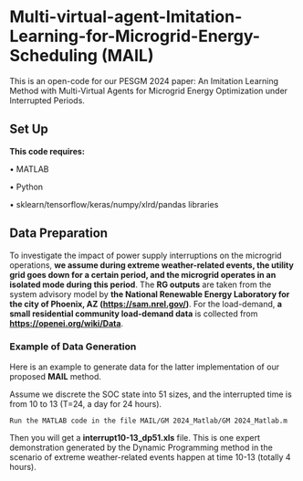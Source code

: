 # Multi-virtual-agent-Imitation-Learning-for-Microgrid-Energy-Scheduling (MAIL)
This is an open-code for our PESGM 2024 paper: An Imitation Learning Method with Multi-Virtual Agents for Microgrid Energy Optimization under Interrupted Periods.

## **Set Up**

**This code requires:**

•	MATLAB

•	Python

•	sklearn/tensorflow/keras/numpy/xlrd/pandas libraries

## **Data Preparation**

To investigate the impact of power supply interruptions on the microgrid operations, **we assume during extreme weather-related events, the utility grid goes down for a certain period, and the microgrid operates in an isolated mode during this period**. The **RG outputs** are taken from the system advisory model by **the National Renewable Energy Laboratory for the city of Phoenix, AZ (https://sam.nrel.gov/)**. For the load-demand, **a small residential community load-demand data** is collected from **https://openei.org/wiki/Data**.

### Example of Data Generation

Here is an example to generate data for the latter implementation of our proposed **MAIL** method.

Assume we discrete the SOC state into 51 sizes, and the interrupted time is from 10 to 13 (T=24, a day for 24 hours).

```Run the MATLAB code in the file MAIL/GM 2024_Matlab/GM 2024_Matlab.m```

Then you will get a **interrupt10-13_dp51.xls** file. This is one expert demonstration generated by the Dynamic Programming method in the scenario of extreme weather-related events happen at time 10-13 (totally 4 hours).
